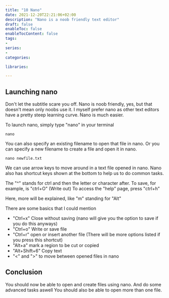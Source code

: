 ```yaml
---
title: "10 Nano"
date: 2021-12-20T22:21:06+02:00
description: "Nano is a noob friendly text editor"
draft: false
enableToc: false
enableTocContent: false
tags:
-
series:
-
categories:

libraries:

---
```


## Launching nano

Don't let the subtitle scare you off. Nano is noob friendly, yes, but that doesn't mean only noobs use it.
I myself prefer nano as other text editors have a pretty steep learning curve. Nano is much easier.

To launch nano, simply type "nano" in your terminal

```
nano
```

You can also specify an existing filename to open that file in nano. Or you can specify a new filename to create a file and open it in nano.

```
nano newfile.txt
```

We can use arrow keys to move around in a text file opened in nano.
Nano also has shortcut keys shown at the bottom to help us to do common tasks.

The "^" stands for ctrl and then the letter or character after.
To save, for example, is "ctrl+O" (Write out)
To access the "help" page, press "ctrl+h"

Here, more will be explained, like "m" standing for "Alt" 

There are some basics that I could mention

* "Ctrl+x" Close without saving (nano will give you the option to save if you do this anyways)
* "Ctrl+o" Write or save file
* "Ctrl+r" open or insert another file (There will be more options listed if you press this shortcut)
* "Alt+a" mark a region to be cut or copied
* "Alt+Shift+6" Copy text
* "<" and ">" to move between opened files in nano

## Conclusion

You should now be able to open and create files using nano.
And do some advanced tasks aswell
You should also be able to open more than one file.